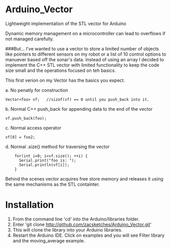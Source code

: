 Arduino_Vector
==============

Lightweight implementation of the STL vector for Arduino

Dynamic memory management on a microcontroller can lead to overflows if not managed carefully.

###But...
I've wanted to use a vector to store a limited number of objects like pointers to different sensors
on my robot or a list of 10 control options to manuever based off the sonar's data.  Instead of using
an array I decided to implement the C++ STL vector with limited functionality to keep the code size 
small and the operations focused on teh basics.

This first verion on my Vector has the basics you expect.

  a. No penatly for construction

`Vector<foo> vf;   //sizof(vf) == 0 until you push_back into it.`

  b. Normal C++ push_back for appending data to the end of the vector

`vf.push_back(foo);`

  c. Normal access operator

`vf[0] = foo2;`

  d. Normal .size() method for traversing the vector

````
    for(int i=0; i<vf.size(); ++i) {
      Serial.print("foo is: ");
      Serial.println(vf[i]);
    }
````    
Behind the scenes vector acquires free store memory and releases it using the same mechanisms as the
STL containter.

Installation
==============

1. From the command line 'cd' into the Arduino/libraries folder.
2. Enter 'git clone http://github.com/zacsketches/Arduino_Vector.git'
3. This will clone the library into your Arduino libraries.
4. Restart the Arduino IDE.  Click on examples and you will see Filter library and the moving_average example.
